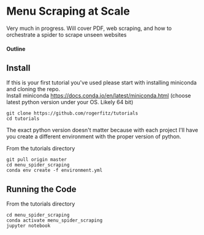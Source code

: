 # Menu Scraping at Scale
Very much in progress. Will cover PDF, web scraping, and how to orchestrate a spider to scrape unseen websites
#### Outline

## Install
If this is your first tutorial you've used please start with installing miniconda and cloning the repo.  
Install miniconda https://docs.conda.io/en/latest/miniconda.html (choose latest python version under your OS. Likely 64 bit)
```
git clone https://github.com/rogerfitz/tutorials
cd tutorials
```
The exact python version doesn't matter because with each project I'll have you create a different environment with the proper version of python.

From the tutorials directory
```
git pull origin master
cd menu_spider_scraping
conda env create -f environment.yml
```

## Running the Code
From the tutorials directory
```
cd menu_spider_scraping
conda activate menu_spider_scraping
jupyter notebook
```
